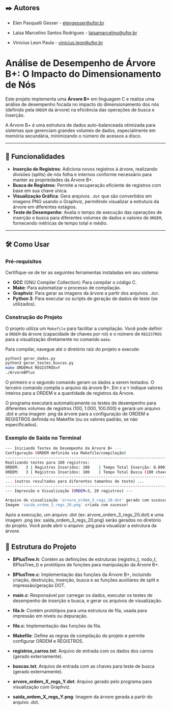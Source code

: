 ## ✒️ Autores

* Elen Pasqualli Gesser - elengesser@ufpr.br

* Laisa Marcelino Santos Rodrigues - laisamarcelino@ufpr.br

* Vinicius Leon Paula - vinicius.leon@ufpr.br

# Análise de Desempenho de Árvore B+: O Impacto do Dimensionamento de Nós

Este projeto implementa uma **Árvore B+** em linguagem C e realiza uma análise de desempenho focada no impacto do dimensionamento dos nós (definido pela `ORDEM` da árvore) na eficiência das operações de busca e inserção.

A Árvore B+ é uma estrutura de dados auto-balanceada otimizada para sistemas que gerenciam grandes volumes de dados, especialmente em memória secundária, minimizando o número de acessos a disco.

---

## 🚀 Funcionalidades

* **Inserção de Registros**: Adiciona novos registros à árvore, realizando divisões (splits) de nós folha e internos conforme necessário para manter as propriedades da Árvore B+.
* **Busca de Registros**: Permite a recuperação eficiente de registros com base em sua chave única.
* **Visualização Gráfica**: Gera arquivos `.dot` que são convertidos em imagens PNG usando o Graphviz, permitindo visualizar a estrutura da árvore em diferentes estágios.
* **Teste de Desempenho**: Avalia o tempo de execução das operações de inserção e busca para diferentes volumes de dados e valores de `ORDEM`, fornecendo métricas de tempo total e médio.

---

## 🛠️ Como Usar

### Pré-requisitos

Certifique-se de ter as seguintes ferramentas instaladas em seu sistema:

* **GCC** (GNU Compiler Collection): Para compilar o código C.
* **Make**: Para automatizar o processo de compilação.
* **Graphviz**: Para gerar as imagens da árvore a partir dos arquivos `.dot`.
* **Python 3**: Para executar os scripts de geração de dados de teste (se utilizados).

### Construção do Projeto

O projeto utiliza um `Makefile` para facilitar a compilação. Você pode definir a `ORDEM` da árvore (capacidade de chaves por nó) e o número de `REGISTROS` para a visualização diretamente no comando `make`.

Para compilar, navegue até o diretório raiz do projeto e execute:

```bash
python3 gerar_dados.py
python3 gerar_testes_buscas.py
make ORDEM=X REGISTROS=Y
./ArvoreBPlus
```

O primeiro e o segundo comando geram os dados a serem testados.
O terceiro comando compila o arquivo da árvore B+. Em `X` e `Y` indique valores inteiros para a ORDEM e a quantidade de registros da Árvore.

O programa executará automaticamente os testes de desempenho para diferentes volumes de registros (100, 1.000, 100.000) e gerará um arquivo .dot e uma imagem .png da árvore para a configuração de ORDEM e REGISTROS definida no Makefile (ou os valores padrão, se não especificados).

### Exemplo de Saída no Terminal

```bash
--- Iniciando Testes de Desempenho da Árvore B+ ---
Configuração (ORDEM definida via Makefile/compilação)
-----------------------------------------------------------------------------------------------------------
Realizando testes para 100 registros:
ORDEM:   3 | Registros Inseridos: 100    | Tempo Total Inserção: 0.000123 segundos | Tempo Médio por Inserção: 0.0000012300 segundos
ORDEM:   3 | Registros Inseridos: 100    | Tempo Total Busca (100 chaves): 0.000006 segundos | Tempo Médio por Busca: 0.0000000600 segundos
-----------------------------------------------------------------------------------------------------------
... (outros resultados para diferentes tamanhos de teste) ...
-----------------------------------------------------------------------------------------------------------
--- Impressão e Visualização (ORDEM=3, 20 registros) ---

Arquivo de visualização 'arvore_ordem_3_regs_20.dot' gerado com sucesso (usando HTML-like).
Imagem 'saida_ordem_3_regs_20.png' criada com sucesso!
```

Após a execução, um arquivo .dot (ex: arvore_ordem_3_regs_20.dot) e uma imagem .png (ex: saida_ordem_3_regs_20.png) serão gerados no diretório do projeto. Você pode abrir o arquivo .png para visualizar a estrutura da árvore.

## 📂 Estrutura do Projeto

* **BPlusTree.h**: Contém as definições de estruturas (registro_t, nodo_t, BPlusTree_t) e protótipos de funções para manipulação da Árvore B+.

* **BPlusTree.c**: Implementação das funções da Árvore B+, incluindo criação, destruição, inserção, busca e as funções auxiliares de split e impressão/geração DOT.

* **main.c**: Responsável por carregar os dados, executar os testes de desempenho de inserção e busca, e gerar os arquivos de visualização.

* **fila.h**: Contém protótipos para uma estrutura de fila, usada para impressão em níveis ou depuração.

* **fila.c**: Implementação das funções da fila.

* **Makefile**: Define as regras de compilação do projeto e permite configurar ORDEM e REGISTROS.

* **registros_carros.txt**: Arquivo de entrada com os dados dos carros (gerado externamente).

* **buscas.txt**: Arquivo de entrada com as chaves para teste de busca (gerado externamente).

* **arvore_ordem_X_regs_Y.dot**: Arquivo gerado pelo programa para visualização com Graphviz.

* **saida_ordem_X_regs_Y.png**: Imagem da árvore gerada a partir do arquivo .dot.